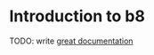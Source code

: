 # Introduction to b8

TODO: write [great documentation](http://jacobian.org/writing/what-to-write/)
